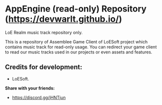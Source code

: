# AppEngine (read-only) Repository (https://devwarlt.github.io/)

LoE Realm music track repository only.

This is a repository of Assemblee Game Client of LoESoft project which contains music track for read-only usage. You can redirect your game client to read our music tracks used in our projects or even assets and features.

## Credits for development:
- LoESoft.

**Share with your friends:**
- https://discord.gg/jHNTjun
